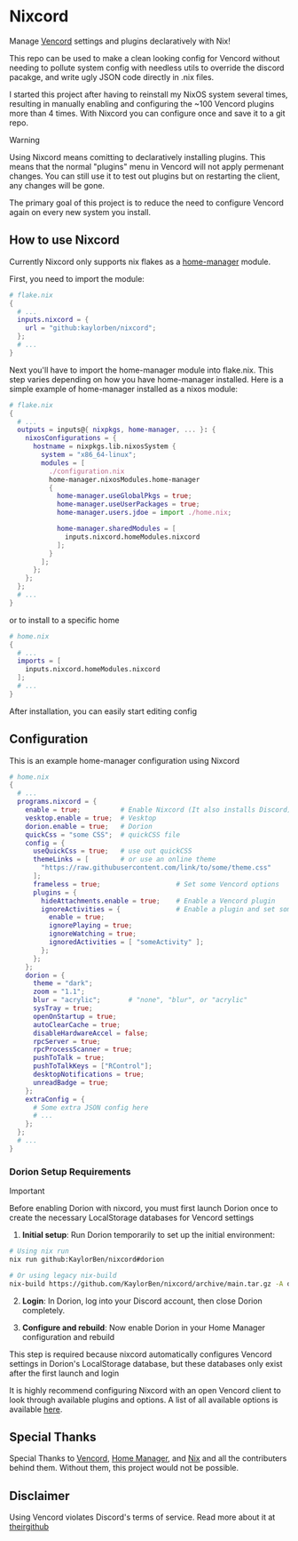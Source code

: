 # Nixcord

Manage [Vencord](https://github.com/Vendicated/Vencord) settings and plugins
declaratively with Nix!

This repo can be used to make a clean looking config for Vencord without needing
to pollute system config with needless utils to override the discord pacakge,
and write ugly JSON code directly in .nix files.

I started this project after having to reinstall my NixOS system several times,
resulting in manually enabling and configuring the ~100 Vencord plugins more
than 4 times. With Nixcord you can configure once and save it to a git repo.

>[!WARNING]
> Using Nixcord means comitting to declaratively installing plugins. This means
> that the normal "plugins" menu in Vencord will not apply permenant changes.
> You can still use it to test out plugins but on restarting the client, any
> changes will be gone.
>
> The primary goal of this project is to reduce the need to configure Vencord
> again on every new system you install.

## How to use Nixcord

Currently Nixcord only supports nix flakes as a
[home-manager](https://github.com/nix-community/home-manager) module.

First, you need to import the module:

```nix
# flake.nix
{
  # ...
  inputs.nixcord = {
    url = "github:kaylorben/nixcord";
  };
  # ...
}
```

Next you'll have to import the home-manager module into flake.nix. This step
varies depending on how you have home-manager installed. Here is a simple
example of home-manager installed as a nixos module:

```nix
# flake.nix
{
  # ...
  outputs = inputs@{ nixpkgs, home-manager, ... }: {
    nixosConfigurations = {
      hostname = nixpkgs.lib.nixosSystem {
        system = "x86_64-linux";
        modules = [
          ./configuration.nix
          home-manager.nixosModules.home-manager
          {
            home-manager.useGlobalPkgs = true;
            home-manager.useUserPackages = true;
            home-manager.users.jdoe = import ./home.nix;

            home-manager.sharedModules = [
              inputs.nixcord.homeModules.nixcord
            ];
          }
        ];
      };
    };
  };
  # ...
}
```

or to install to a specific home

```nix
# home.nix
{
  # ...
  imports = [
    inputs.nixcord.homeModules.nixcord
  ];
  # ...
}
```

After installation, you can easily start editing config

## Configuration

This is an example home-manager configuration using Nixcord

```nix
# home.nix
{
  # ...
  programs.nixcord = {
    enable = true;          # Enable Nixcord (It also installs Discord)
    vesktop.enable = true;  # Vesktop
    dorion.enable = true;   # Dorion
    quickCss = "some CSS";  # quickCSS file
    config = {
      useQuickCss = true;   # use out quickCSS
      themeLinks = [        # or use an online theme
        "https://raw.githubusercontent.com/link/to/some/theme.css"
      ];
      frameless = true;                   # Set some Vencord options
      plugins = {
        hideAttachments.enable = true;    # Enable a Vencord plugin
        ignoreActivities = {              # Enable a plugin and set some options
          enable = true;
          ignorePlaying = true;
          ignoreWatching = true;
          ignoredActivities = [ "someActivity" ];
        };
      };
    };
    dorion = {
      theme = "dark";
      zoom = "1.1";
      blur = "acrylic";       # "none", "blur", or "acrylic"
      sysTray = true;
      openOnStartup = true;
      autoClearCache = true;
      disableHardwareAccel = false;
      rpcServer = true;
      rpcProcessScanner = true;
      pushToTalk = true;
      pushToTalkKeys = ["RControl"];
      desktopNotifications = true;
      unreadBadge = true;
    };
    extraConfig = {
      # Some extra JSON config here
      # ...
    };
  };
  # ...
}
```

### Dorion Setup Requirements

> [!IMPORTANT]
> Before enabling Dorion with nixcord, you must first launch Dorion once to
> create the necessary LocalStorage databases for Vencord settings

1. **Initial setup**: Run Dorion temporarily to set up the initial environment:
```bash
# Using nix run
nix run github:KaylorBen/nixcord#dorion

# Or using legacy nix-build
nix-build https://github.com/KaylorBen/nixcord/archive/main.tar.gz -A dorion
```

2. **Login**: In Dorion, log into your Discord account, then close Dorion
completely.

3. **Configure and rebuild**: Now enable Dorion in your Home Manager
configuration and rebuild

This step is required because nixcord automatically configures Vencord settings
in Dorion's LocalStorage database, but these databases only exist after the
first launch and login

It is highly recommend configuring Nixcord with an open Vencord client to
look through available plugins and options. A list of all available options is
available [here](docs/INDEX.md).

## Special Thanks

Special Thanks to [Vencord](https://github.com/Vendicated/Vencord),
[Home Manager](https://github.com/nix-community/home-manager), and
[Nix](https://nixos.org/) and all the contributers behind them. Without them,
this project would not be possible.

## Disclaimer

Using Vencord violates Discord's terms of service.
Read more about it at [theirgithub](https://github.com/Vendicated/Vencord)
